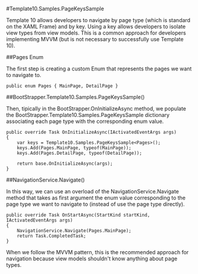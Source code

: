﻿#Template10.Samples.PageKeysSample

Template 10 allows developers to navigate by page type (which is standard on the XAML Frame) and by key. Using a key allows developers to isolate view types from view models. This is a common approach for developers implementing MVVM (but is not necessary to successfully use Template 10).

##Pages Enum

The first step is creating a custom Enum that represents the pages we want to navigate to.

````chsarp
public enum Pages { MainPage, DetailPage }
````

##BootStrapper.Template10.Samples.PageKeysSample<T>()

Then, tipically in the BootStrapper.OnInitializeAsync method, we populate the BootStrapper.Template10.Samples.PageKeysSample dictionary associating each page type with the corresponding enum value.

````chsarp
public override Task OnInitializeAsync(IActivatedEventArgs args)
{
    var keys = Template10.Samples.PageKeysSample<Pages>();
    keys.Add(Pages.MainPage, typeof(MainPage));
    keys.Add(Pages.DetailPage, typeof(DetailPage));

    return base.OnInitializeAsync(args);
}
````

##NavigationService.Navigate<T>()

In this way, we can use an overload of the NavigationService.Navigate method that takes as first argument the enum value corresponding to the page type we want to navigate to (instead of use the page type directly).

````chsarp
public override Task OnStartAsync(StartKind startKind, IActivatedEventArgs args)
{
    NavigationService.Navigate(Pages.MainPage);
    return Task.CompletedTask;
}
````

When we follow the MVVM pattern, this is the recommended approach for navigation because view models shouldn't know anything about page types.
